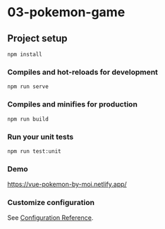 # 03-pokemon-game

## Project setup
```
npm install
```

### Compiles and hot-reloads for development
```
npm run serve
```

### Compiles and minifies for production
```
npm run build
```

### Run your unit tests
```
npm run test:unit

```
### Demo
https://vue-pokemon-by-moi.netlify.app/

### Customize configuration
See [Configuration Reference](https://cli.vuejs.org/config/).
